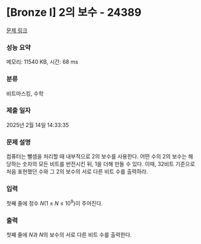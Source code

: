 # [Bronze I] 2의 보수 - 24389 

[문제 링크](https://www.acmicpc.net/problem/24389) 

### 성능 요약

메모리: 11540 KB, 시간: 68 ms

### 분류

비트마스킹, 수학

### 제출 일자

2025년 2월 14일 14:33:35

### 문제 설명

<p>컴퓨터는 뺄셈을 처리할 때 내부적으로 2의 보수를 사용한다. 어떤 수의 2의 보수는 해당하는 숫자의 모든 비트를 반전시킨 뒤, 1을 더해 만들 수 있다. 이때, 32비트 기준으로 처음 표현했던 수와 그 2의 보수의 서로 다른 비트 수를 출력하라. </p>

### 입력 

 <p>첫째 줄에 정수 <em>N</em>(1 ≤ <em>N</em> ≤ 10<sup>9</sup>)이 주어진다.</p>

### 출력 

 <p>첫째 줄에 <em>N</em>과 <em>N</em>의 보수의 서로 다른 비트 수를 출력한다.</p>

